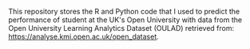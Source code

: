 This repository stores the R and Python code that I used to predict the performance of student at the UK's Open University with data from the Open University Learning Analytics Dataset (OULAD) retrieved from: https://analyse.kmi.open.ac.uk/open_dataset.
